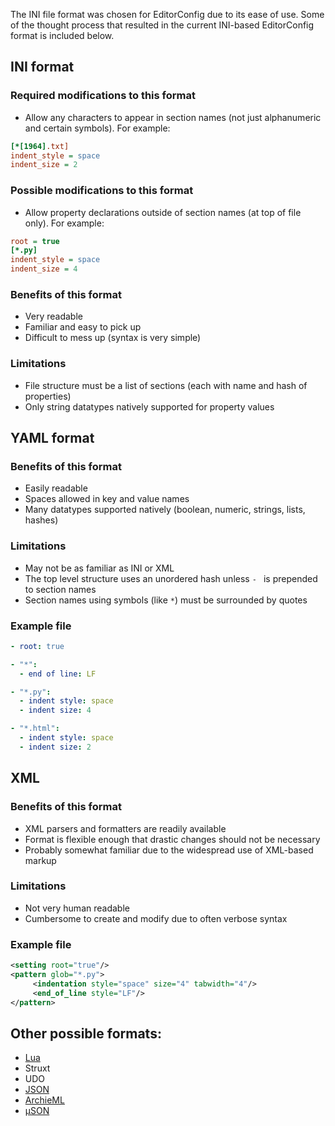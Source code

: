 The INI file format was chosen for EditorConfig due to its ease of use.  Some of the thought process that resulted in the current INI-based EditorConfig format is included below.

## INI format

### Required modifications to this format

* Allow any characters to appear in section names (not just alphanumeric and certain symbols).  For example:

```ini
[*[1964].txt]
indent_style = space
indent_size = 2
```

### Possible modifications to this format

* Allow property declarations outside of section names (at top of file only).  For example:

```ini
root = true
[*.py]
indent_style = space
indent_size = 4
```

### Benefits of this format

* Very readable
* Familiar and easy to pick up
* Difficult to mess up (syntax is very simple)

### Limitations

* File structure must be a list of sections (each with name and hash of properties)
* Only string datatypes natively supported for property values


## YAML format

### Benefits of this format

* Easily readable
* Spaces allowed in key and value names
* Many datatypes supported natively (boolean, numeric, strings, lists, hashes)

### Limitations

* May not be as familiar as INI or XML
* The top level structure uses an unordered hash unless `- ` is prepended to section names
* Section names using symbols (like `*`) must be surrounded by quotes

### Example file

```yaml
- root: true

- "*":
  - end of line: LF

- "*.py":
  - indent style: space
  - indent size: 4

- "*.html":
  - indent style: space
  - indent size: 2
```


## XML

### Benefits of this format

* XML parsers and formatters are readily available
* Format is flexible enough that drastic changes should not be necessary
* Probably somewhat familiar due to the widespread use of XML-based markup

### Limitations

* Not very human readable
* Cumbersome to create and modify due to often verbose syntax

### Example file

```xml
<setting root="true"/>
<pattern glob="*.py">
     <indentation style="space" size="4" tabwidth="4"/>
     <end_of_line style="LF"/>
</pattern>
```


## Other possible formats:

* [Lua](http://www.lua.org/)
* Struxt
* UDO
* [JSON](http://json.org/)
* [ArchieML](http://archieml.org/)
* [μSON](https://github.com/burningtree/uson)
